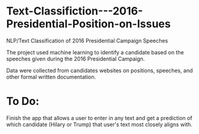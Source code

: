 # Text-Classifiction---2016-Presidential-Position-on-Issues
NLP/Text Classification of 2016 Presidential Campaign Speeches

The project used machine learning to identify a candidate based on the speeches given during the 2016 Presidential Campaign.

Data were collected from candidates websites on positions, speeches, and other formal written documentation.

# To Do:
Finish the app that allows a user to enter in any text and get a prediction of which candidate (Hilary or Trump) that user's text most closely aligns with.  


